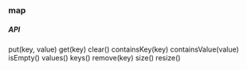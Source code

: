 <h3>map</h3>

<h5>API</h5>
put(key, value)
get(key)
clear()
containsKey(key)
containsValue(value)
isEmpty()
values()
keys()
remove(key)
size()
resize()
